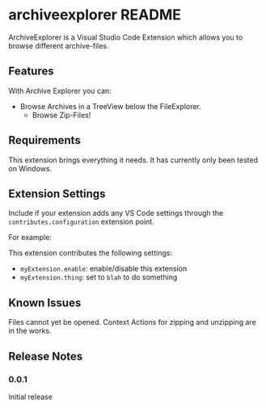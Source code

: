 # archiveexplorer README

ArchiveExplorer is a Visual Studio Code Extension which allows you to browse different archive-files.

## Features

With Archive Explorer you can:

- Browse Archives in a TreeView below the FileExplorer.
  - Browse Zip-Files!

## Requirements

This extension brings everything it needs.
It has currently only been tested on Windows.

## Extension Settings

Include if your extension adds any VS Code settings through the `contributes.configuration` extension point.

For example:

This extension contributes the following settings:

* `myExtension.enable`: enable/disable this extension
* `myExtension.thing`: set to `blah` to do something

## Known Issues

Files cannot yet be opened.
Context Actions for zipping and unzipping are in the works.

## Release Notes

### 0.0.1

Initial release

